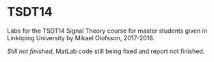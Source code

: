 # TSDT14
Labs for the TSDT14 Signal Theory course for master students given in Linköping University by Mikael Olofsson, 2017-2018.

*Still not finished*, MatLab code still being fixed and report not finished.
